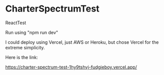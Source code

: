 # CharterSpectrumTest
ReactTest

Run using "npm run dev"

I could deploy using Vercel, just AWS or Heroku, but chose Vercel for the extreme simplicity. 

Here is the link:

https://charter-spectrum-test-1hy9tshvj-fudgieboy.vercel.app/
